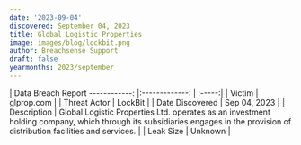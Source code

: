 ```yaml
---
date: '2023-09-04'
discovered: September 04, 2023
title: Global Logistic Properties
image: images/blog/lockbit.png
author: Breachsense Support
draft: false
yearmonths: 2023/september
---
```



| Data Breach Report
------------:     |:-------------:    | :-----:|
| Victim      | glprop.com      | 
| Threat Actor      | LockBit      | 
| Date Discovered      | Sep 04, 2023      | 
| Description      | Global Logistic Properties Ltd. operates as an investment holding company, which through its subsidiaries engages in the provision of distribution facilities and services.      | 
| Leak Size      | Unknown      | 

